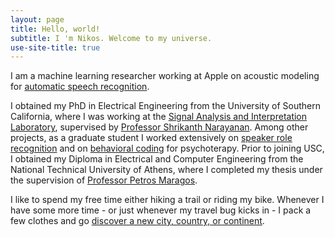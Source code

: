 ```yaml
---
layout: page
title: Hello, world!
subtitle: I 'm Nikos. Welcome to my universe.
use-site-title: true
---
```


<!-- ## Who I am -->
I am a machine learning researcher working at Apple on acoustic modeling for [automatic speech recognition](https://nikosfl.github.io/research/asr_adaptation).

I obtained my PhD in Electrical Engineering from the University of Southern California, where I was working at the [Signal Analysis and Interpretation Laboratory](https://sail.usc.edu), supervised by [Professor Shrikanth Narayanan](https://sail.usc.edu/people/shri.php). Among other projects, as a graduate student I worked extensively on [speaker role recognition](https://nikosfl.github.io/research/srr) and on [behavioral coding](https://nikosfl.github.io/research/behavioral_coding) for psychoterapy. 
Prior to joining USC, I obtained my Diploma in Electrical and Computer Engineering from the National Technical University of Athens, where I completed my thesis under the supervision of [Professor Petros Maragos](http://cvsp.cs.ntua.gr/maragos/index.shtm). 

<!-- You can find some information on the projects I worked on as a student in my [Research & Projects](research) page or by reading some of my [publications](publications). -->

<!-- My main research interests include Speech Processing and Recognition, Speaker Diarization and Identification, and Machine Learning in social computing and healthcare. -->

<!-- I was born and raised in Athens, Greece. My official given name is Nikolaos, one the most common greek names, but according to recent surveys [citation needed], no Greek ever called another Greek "Nikolaos". -->

<!-- ## What I am doing (and have done) -->
<!-- You can find my CV [here](/resume/NF_cv.pdf) and my one-page resume [here](assets/NF_resume.pdf). -->  

I like to spend my free time either hiking a trail or riding my bike. Whenever I have some more time - or just whenever my travel bug kicks in - I pack a few clothes and go [discover a new city, country, or continent](travel). 
<!-- I like to spend my free time hiking a trail, riding my bike, or... jumping out of planes. -->
<!-- If you want some inspiration you can check out my [Traveling](travel) page. -->

<!-- If you are interested in finding out more about me and what I have done in the past, you can check out [my CV](cv). -->
